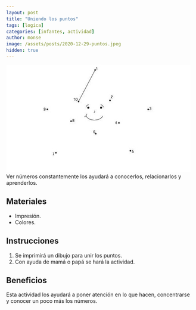 ```yaml
---
layout: post
title: "Uniendo los puntos"
tags: [logica]
categories: [infantes, actividad]
author: monse
image: /assets/posts/2020-12-29-puntos.jpeg
hidden: true
---
```

![Actividad de puntos](/assets/posts/2020-12-29-puntos.jpeg)<br/> 
Ver números constantemente los ayudará a conocerlos, relacionarlos y aprenderlos.  

## Materiales 
- Impresión. 
- Colores. 

## Instrucciones 
1. Se imprimirá un dibujo para unir los puntos.
2. Con ayuda de mamá o papá se hará la actividad. 

## Beneficios 
Esta actividad los ayudará a poner atención en lo que hacen, concentrarse y conocer un poco más los números. 